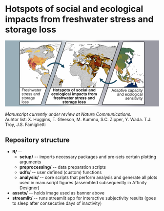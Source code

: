# Hotspots of social and ecological impacts from freshwater stress and storage loss

![cover-image](assets/thumbnail.png)

*Manuscript currently under review at Nature Communications.* <br/>
Auhtor list: X. Huggins, T. Gleeson, M. Kummu, S.C. Zipper, Y. Wada. T.J. Troy, J.S. Famiglietti  

## Repository structure
* **R/** -- 
    * **setup/** -- imports necessary packages and pre-sets certain plotting arguments
    * **preprocessing/** -- data preparation scripts 
    * **udfs/** -- user defined (custom) functions
    * **analysis/** -- core scripts that perform analysis and generate all plots used in manuscript figures (assembled subsequently in Affinity Designer)
* **assets/** -- holds image used as banner above
* **streamlit/** -- runs streamlit app for interactive subjectivity results (goes to sleep after consecutive days of inactivity)